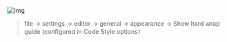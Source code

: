 ![img](https://images2017.cnblogs.com/blog/360512/201711/360512-20171101105758607-1600763009.png)

> file -> settings -> editor -> general -> appearance -> Show hard wrap guide (configured in Code Style options）

